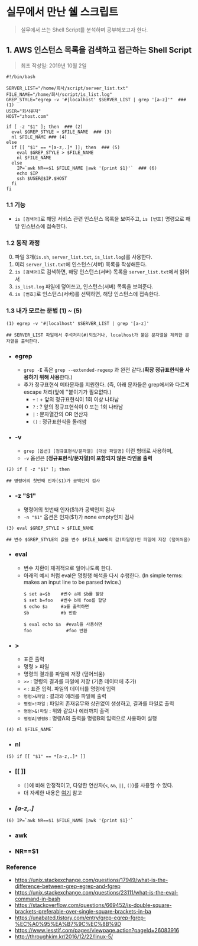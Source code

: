 # 실무에서 만난 쉘 스크립트
>실무에서 쓰는 Shell Script를 분석하며 공부해보고자 한다.

## 1. AWS 인스턴스 목록을 검색하고 접근하는 Shell Script
>최초 작성일: 2019년 10월 2일

~~~shell
#!/bin/bash

SERVER_LIST="/home/회사/script/server_list.txt"
FILE_NAME="/home/회사/script/is_list.log"
GREP_STYLE="egrep -v '#|localhost' $SERVER_LIST | grep '[a-z]'"  ### (1)
USER="회사유저"
HOST="zhost.com"

if [ -z "$1" ]; then  ### (2)
  eval $GREP_STYLE > $FILE_NAME  ### (3)
  nl $FILE_NAME ### (4)
else
  if [[ "$1" == *[a-z,.]* ]]; then  ### (5)
    eval $GREP_STYLE > $FILE_NAME
    nl $FILE_NAME
  else
    IP=`awk NR==$1 $FILE_NAME |awk '{print $1}'`  ### (6)
    echo $IP
    ssh $USER@$IP.$HOST
  fi
fi
~~~

### 1.1 기능
- `is [검색어]`로 해당 서비스 관련 인스턴스 목록을 보여주고, `is [번호]` 명령으로 해당 인스턴스에 접속한다.

### 1.2 동작 과정
0. 파일 3개(`is.sh`, `server_list.txt`, `is_list.log`)를 사용한다.
1. 미리 `server_list.txt`에 인스턴스(서버) 목록을 작성해둔다.
2. `is [검색어]`로 검색하면, 해당 인스턴스(서버) 목록을 `server_list.txt`에서 읽어서
3. `is_list.log` 파일에 덮어쓰고, 인스턴스(서버) 목록을 보여준다.
4. `is [번호]`로 인스턴스(서버)를 선택하면, 해당 인스턴스에 접속한다.

### 1.3 내가 모르는 문법 (1) ~ (5)

~~~shell
(1) egrep -v '#|localhost' $SERVER_LIST | grep '[a-z]'

## SERVER_LIST 파일에서 주석처리(#)되었거나, localhost가 붙은 문자열을 제외한 문자열을 출력한다.
~~~

- ### egrep
  - `grep -E` 혹은 `grep --extended-regexp` 과 완전 같다.(**확장 정규표현식을 사용하기 위해 사용**한다.)
  - 추가 정규표현식 메타문자를 지원한다. (즉, 아래 문자들은 grep에서와 다르게 escape 처리(앞에 '\'붙이기가 필요없다.)
    - `+` : + 앞의 정규표현식이 1회 이상 나타남
    - `?` : ? 앞의 정규표현식이 0 또는 1회 나타남
    - `|` : 문자열간의 OR 연산자
    - `()` : 정규표현식을 둘러쌈
- ### -v
  - `grep [옵션] [정규표현식/문자열] [대상 파일명]` 이런 형태로 사용하며,
  - `-v` 옵션은 **[정규표현식/문자열]이 포함되지 않은 라인을 출력**

~~~shell
(2) if [ -z "$1" ]; then

## 명령어의 첫번째 인자($1)가 공백인지 검사
~~~

- ### -z "$1"
  - 명령어의 첫번째 인자($1)가 공백인지 검사
  - `-n "$1"` 옵션은 인자($1)가 none empty인지 검사

~~~shell
(3) eval $GREP_STYLE > $FILE_NAME

## 변수 $GREP_STYLE의 값을 변수 $FILE_NAME의 값(파일명)인 파일에 저장 (덮어씌움)
~~~

- ### eval
  - 변수 치환이 재귀적으로 일어나도록 한다.
  - 아래의 예시 처럼 eval은 명령행 해석을 다시 수행한다. (In simple terms: makes an input line to be parsed twice.)
    ~~~shell
    $ set a=$b    #변수 a에 $b를 할당
    $ set b=foo   #변수 b에 foo를 할당
    $ echo $a     #a를 출력하면
    $b            #b 반환

    $ eval echo $a  #eval을 사용하면
    foo             #foo 반환
    ~~~

- ### >
  - 표준 출력
  - 명령 > 파일
  - 명령의 결과를 파일에 저장 (덮어씌움)
  - `>>` : 명령의 결과를 파일에 저장 (기존 데이터에 추가)
  - `<` : 표준 입력. 파일의 데이터를 명령에 입력
  - `명령>&파일` : 결과와 에러를 파일에 출력
  - `명령>!파일` : 파일의 존재유무와 상관없이 생성하고, 결과를 파일로 출력
  - `명령>&!파일` : 위와 같으나 에러까지 출력
  - `명령A|명령B` : 명령A의 출력을 명령B의 입력으로 사용하여 실행

~~~shell
(4) nl $FILE_NAME`
~~~

- ### nl

~~~shell
(5) if [[ "$1" == *[a-z,.]* ]]
~~~

- ### [[ ]]
  - `[]`에 비해 안정적이고, 다양한 연산자(`<`, `&&`, `||`, `()`)를 사용할 수 있다.
  - 더 자세한 내용은 [여기](https://stackoverflow.com/questions/669452/is-double-square-brackets-preferable-over-single-square-brackets-in-ba) 참고

- ### *[a-z,.]*


~~~shell
(6) IP=`awk NR==$1 $FILE_NAME |awk '{print $1}'`
~~~

- ### awk
- ### NR==$1


### Reference
- https://unix.stackexchange.com/questions/17949/what-is-the-difference-between-grep-egrep-and-fgrep
- https://unix.stackexchange.com/questions/23111/what-is-the-eval-command-in-bash
- https://stackoverflow.com/questions/669452/is-double-square-brackets-preferable-over-single-square-brackets-in-ba
- https://unabated.tistory.com/entry/grep-egrep-fgrep-%EC%A0%95%EA%B7%9C%EC%8B%9D
- https://www.lesstif.com/pages/viewpage.action?pageId=26083916
- http://throughkim.kr/2016/12/22/linux-5/
